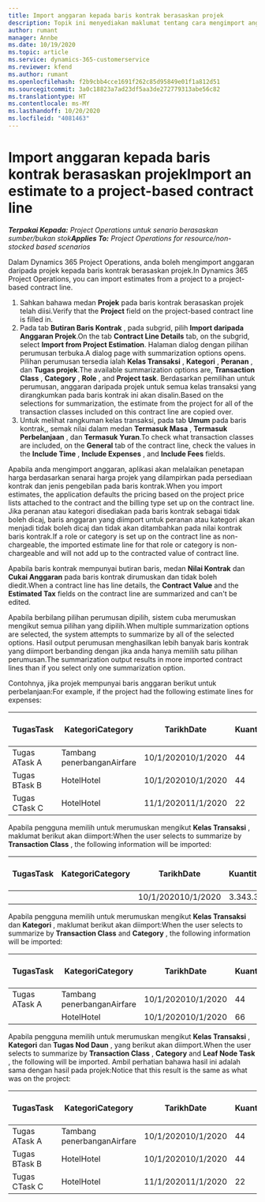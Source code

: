 ```yaml
---
title: Import anggaran kepada baris kontrak berasaskan projek
description: Topik ini menyediakan maklumat tentang cara mengimport anggaran daripada projek kepada baris kontrak.
author: rumant
manager: Annbe
ms.date: 10/19/2020
ms.topic: article
ms.service: dynamics-365-customerservice
ms.reviewer: kfend
ms.author: rumant
ms.openlocfilehash: f2b9cbb4cce1691f262c85d95849e01f1a812d51
ms.sourcegitcommit: 3a0c18823a7ad23df5aa3de272779313abe56c82
ms.translationtype: HT
ms.contentlocale: ms-MY
ms.lasthandoff: 10/20/2020
ms.locfileid: "4081463"
---
```

# <a name="import-an-estimate-to-a-project-based-contract-line"></a><span data-ttu-id="7a3b5-103">Import anggaran kepada baris kontrak berasaskan projek</span><span class="sxs-lookup"><span data-stu-id="7a3b5-103">Import an estimate to a project-based contract line</span></span>

<span data-ttu-id="7a3b5-104">_**Terpakai Kepada:** Project Operations untuk senario berasaskan sumber/bukan stok_</span><span class="sxs-lookup"><span data-stu-id="7a3b5-104">_**Applies To:** Project Operations for resource/non-stocked based scenarios_</span></span>

<span data-ttu-id="7a3b5-105">Dalam Dynamics 365 Project Operations, anda boleh mengimport anggaran daripada projek kepada baris kontrak berasaskan projek.</span><span class="sxs-lookup"><span data-stu-id="7a3b5-105">In Dynamics 365 Project Operations, you can import estimates from a project to a project-based contract line.</span></span>

1. <span data-ttu-id="7a3b5-106">Sahkan bahawa medan **Projek** pada baris kontrak berasaskan projek telah diisi.</span><span class="sxs-lookup"><span data-stu-id="7a3b5-106">Verify that the **Project** field on the project-based contract line is filled in.</span></span>
2. <span data-ttu-id="7a3b5-107">Pada tab **Butiran Baris Kontrak** , pada subgrid, pilih **Import daripada Anggaran Projek**.</span><span class="sxs-lookup"><span data-stu-id="7a3b5-107">On the tab **Contract Line Details** tab, on the subgrid, select **Import from Project Estimation**.</span></span> <span data-ttu-id="7a3b5-108">Halaman dialog dengan pilihan perumusan terbuka.</span><span class="sxs-lookup"><span data-stu-id="7a3b5-108">A dialog page with summarization options opens.</span></span> <span data-ttu-id="7a3b5-109">Pilihan perumusan tersedia ialah **Kelas Transaksi** , **Kategori** , **Peranan** , dan **Tugas projek**.</span><span class="sxs-lookup"><span data-stu-id="7a3b5-109">The available summarization options are, **Transaction Class** , **Category** , **Role** , and **Project task**.</span></span> <span data-ttu-id="7a3b5-110">Berdasarkan pemilihan untuk perumusan, anggaran daripada projek untuk semua kelas transaksi yang dirangkumkan pada baris kontrak ini akan disalin.</span><span class="sxs-lookup"><span data-stu-id="7a3b5-110">Based on the selections for summarization, the estimate from the project for all of the transaction classes included on this contract line are copied over.</span></span> 
3. <span data-ttu-id="7a3b5-111">Untuk melihat rangkuman kelas transaksi, pada tab **Umum** pada baris kontrak,, semak nilai dalam medan **Termasuk Masa** , **Termasuk Perbelanjaan** , dan **Termasuk Yuran**.</span><span class="sxs-lookup"><span data-stu-id="7a3b5-111">To check what transaction classes are included, on the **General** tab of the contract line, check the values in the **Include Time** , **Include Expenses** , and **Include Fees** fields.</span></span>

<span data-ttu-id="7a3b5-112">Apabila anda mengimport anggaran, aplikasi akan melalaikan penetapan harga berdasarkan senarai harga projek yang dilampirkan pada persediaan kontrak dan jenis pengebilan pada baris kontrak.</span><span class="sxs-lookup"><span data-stu-id="7a3b5-112">When you import estimates, the application defaults the pricing based on the project price lists attached to the contract and the billing type set up on the contract line.</span></span> <span data-ttu-id="7a3b5-113">Jika peranan atau kategori disediakan pada baris kontrak sebagai tidak boleh dicaj, baris anggaran yang diimport untuk peranan atau kategori akan menjadi tidak boleh dicaj dan tidak akan ditambahkan pada nilai kontrak baris kontrak.</span><span class="sxs-lookup"><span data-stu-id="7a3b5-113">If a role or category is set up on the contract line as non-chargeable, the imported estimate line for that role or category is non-chargeable and will not add up to the contracted value of contract line.</span></span>

<span data-ttu-id="7a3b5-114">Apabila baris kontrak mempunyai butiran baris, medan **Nilai Kontrak** dan **Cukai Anggaran** pada baris kontrak dirumuskan dan tidak boleh diedit.</span><span class="sxs-lookup"><span data-stu-id="7a3b5-114">When a contract line has line details, the **Contract Value** and the **Estimated Tax** fields on the contract line are summarized and can't be edited.</span></span>

<span data-ttu-id="7a3b5-115">Apabila berbilang pilihan perumusan dipilih, sistem cuba merumuskan mengikut semua pilihan yang dipilih.</span><span class="sxs-lookup"><span data-stu-id="7a3b5-115">When multiple summarization options are selected, the system attempts to summarize by all of the selected options.</span></span> <span data-ttu-id="7a3b5-116">Hasil output perumusan menghasilkan lebih banyak baris kontrak yang diimport berbanding dengan jika anda hanya memilih satu pilihan perumusan.</span><span class="sxs-lookup"><span data-stu-id="7a3b5-116">The summarization output results in more imported contract lines than if you select only one summarization option.</span></span>

<span data-ttu-id="7a3b5-117">Contohnya, jika projek mempunyai baris anggaran berikut untuk perbelanjaan:</span><span class="sxs-lookup"><span data-stu-id="7a3b5-117">For example, if the project had the following estimate lines for expenses:</span></span>

| <span data-ttu-id="7a3b5-118">Tugas</span><span class="sxs-lookup"><span data-stu-id="7a3b5-118">Task</span></span> | <span data-ttu-id="7a3b5-119">Kategori</span><span class="sxs-lookup"><span data-stu-id="7a3b5-119">Category</span></span> | <span data-ttu-id="7a3b5-120">Tarikh</span><span class="sxs-lookup"><span data-stu-id="7a3b5-120">Date</span></span> | <span data-ttu-id="7a3b5-121">Kuantiti</span><span class="sxs-lookup"><span data-stu-id="7a3b5-121">Quantity</span></span> | <span data-ttu-id="7a3b5-122">Harga unit</span><span class="sxs-lookup"><span data-stu-id="7a3b5-122">Unit price</span></span> | <span data-ttu-id="7a3b5-123">Amaun</span><span class="sxs-lookup"><span data-stu-id="7a3b5-123">Amount</span></span> |
| --- | --- | --- | --- | --- | --- |
| <span data-ttu-id="7a3b5-124">Tugas A</span><span class="sxs-lookup"><span data-stu-id="7a3b5-124">Task A</span></span> | <span data-ttu-id="7a3b5-125">Tambang penerbangan</span><span class="sxs-lookup"><span data-stu-id="7a3b5-125">Airfare</span></span> | <span data-ttu-id="7a3b5-126">10/1/2020</span><span class="sxs-lookup"><span data-stu-id="7a3b5-126">10/1/2020</span></span> | <span data-ttu-id="7a3b5-127">4</span><span class="sxs-lookup"><span data-stu-id="7a3b5-127">4</span></span> | <span data-ttu-id="7a3b5-128">400</span><span class="sxs-lookup"><span data-stu-id="7a3b5-128">400</span></span> | <span data-ttu-id="7a3b5-129">1600</span><span class="sxs-lookup"><span data-stu-id="7a3b5-129">1600</span></span> |
| <span data-ttu-id="7a3b5-130">Tugas B</span><span class="sxs-lookup"><span data-stu-id="7a3b5-130">Task B</span></span> | <span data-ttu-id="7a3b5-131">Hotel</span><span class="sxs-lookup"><span data-stu-id="7a3b5-131">Hotel</span></span> | <span data-ttu-id="7a3b5-132">10/1/2020</span><span class="sxs-lookup"><span data-stu-id="7a3b5-132">10/1/2020</span></span> | <span data-ttu-id="7a3b5-133">4</span><span class="sxs-lookup"><span data-stu-id="7a3b5-133">4</span></span> | <span data-ttu-id="7a3b5-134">200</span><span class="sxs-lookup"><span data-stu-id="7a3b5-134">200</span></span> | <span data-ttu-id="7a3b5-135">800</span><span class="sxs-lookup"><span data-stu-id="7a3b5-135">800</span></span> |
| <span data-ttu-id="7a3b5-136">Tugas C</span><span class="sxs-lookup"><span data-stu-id="7a3b5-136">Task C</span></span> | <span data-ttu-id="7a3b5-137">Hotel</span><span class="sxs-lookup"><span data-stu-id="7a3b5-137">Hotel</span></span> | <span data-ttu-id="7a3b5-138">11/1/2020</span><span class="sxs-lookup"><span data-stu-id="7a3b5-138">11/1/2020</span></span> | <span data-ttu-id="7a3b5-139">2</span><span class="sxs-lookup"><span data-stu-id="7a3b5-139">2</span></span> | <span data-ttu-id="7a3b5-140">200</span><span class="sxs-lookup"><span data-stu-id="7a3b5-140">200</span></span> | <span data-ttu-id="7a3b5-141">400</span><span class="sxs-lookup"><span data-stu-id="7a3b5-141">400</span></span> |

<span data-ttu-id="7a3b5-142">Apabila pengguna memilih untuk merumuskan mengikut **Kelas Transaksi** , maklumat berikut akan diimport:</span><span class="sxs-lookup"><span data-stu-id="7a3b5-142">When the user selects to summarize by **Transaction Class** , the following information will be imported:</span></span>

| <span data-ttu-id="7a3b5-143">Tugas</span><span class="sxs-lookup"><span data-stu-id="7a3b5-143">Task</span></span> | <span data-ttu-id="7a3b5-144">Kategori</span><span class="sxs-lookup"><span data-stu-id="7a3b5-144">Category</span></span> | <span data-ttu-id="7a3b5-145">Tarikh</span><span class="sxs-lookup"><span data-stu-id="7a3b5-145">Date</span></span> | <span data-ttu-id="7a3b5-146">Kuantiti</span><span class="sxs-lookup"><span data-stu-id="7a3b5-146">Quantity</span></span> | <span data-ttu-id="7a3b5-147">Harga unit</span><span class="sxs-lookup"><span data-stu-id="7a3b5-147">Unit price</span></span> | <span data-ttu-id="7a3b5-148">Amaun</span><span class="sxs-lookup"><span data-stu-id="7a3b5-148">Amount</span></span> |
| --- | --- | --- | --- | --- | --- |
| &nbsp;  | &nbsp;  | <span data-ttu-id="7a3b5-149">10/1/2020</span><span class="sxs-lookup"><span data-stu-id="7a3b5-149">10/1/2020</span></span> | <span data-ttu-id="7a3b5-150">3.34</span><span class="sxs-lookup"><span data-stu-id="7a3b5-150">3.34</span></span> | <span data-ttu-id="7a3b5-151">840</span><span class="sxs-lookup"><span data-stu-id="7a3b5-151">840</span></span> | <span data-ttu-id="7a3b5-152">2800</span><span class="sxs-lookup"><span data-stu-id="7a3b5-152">2800</span></span> |

<span data-ttu-id="7a3b5-153">Apabila pengguna memilih untuk merumuskan mengikut **Kelas Transaksi** dan **Kategori** , maklumat berikut akan diimport:</span><span class="sxs-lookup"><span data-stu-id="7a3b5-153">When the user selects to summarize by **Transaction Class** and **Category** , the following information will be imported:</span></span>

| <span data-ttu-id="7a3b5-154">Tugas</span><span class="sxs-lookup"><span data-stu-id="7a3b5-154">Task</span></span> | <span data-ttu-id="7a3b5-155">Kategori</span><span class="sxs-lookup"><span data-stu-id="7a3b5-155">Category</span></span> | <span data-ttu-id="7a3b5-156">Tarikh</span><span class="sxs-lookup"><span data-stu-id="7a3b5-156">Date</span></span> | <span data-ttu-id="7a3b5-157">Kuantiti</span><span class="sxs-lookup"><span data-stu-id="7a3b5-157">Quantity</span></span> | <span data-ttu-id="7a3b5-158">Harga unit</span><span class="sxs-lookup"><span data-stu-id="7a3b5-158">Unit price</span></span> | <span data-ttu-id="7a3b5-159">Amaun</span><span class="sxs-lookup"><span data-stu-id="7a3b5-159">Amount</span></span> |
| --- | --- | --- | --- | --- | --- |
| <span data-ttu-id="7a3b5-160">Tugas A</span><span class="sxs-lookup"><span data-stu-id="7a3b5-160">Task A</span></span> | <span data-ttu-id="7a3b5-161">Tambang penerbangan</span><span class="sxs-lookup"><span data-stu-id="7a3b5-161">Airfare</span></span> | <span data-ttu-id="7a3b5-162">10/1/2020</span><span class="sxs-lookup"><span data-stu-id="7a3b5-162">10/1/2020</span></span> | <span data-ttu-id="7a3b5-163">4</span><span class="sxs-lookup"><span data-stu-id="7a3b5-163">4</span></span> | <span data-ttu-id="7a3b5-164">400</span><span class="sxs-lookup"><span data-stu-id="7a3b5-164">400</span></span> | <span data-ttu-id="7a3b5-165">1600</span><span class="sxs-lookup"><span data-stu-id="7a3b5-165">1600</span></span> |
| &nbsp;  | <span data-ttu-id="7a3b5-166">Hotel</span><span class="sxs-lookup"><span data-stu-id="7a3b5-166">Hotel</span></span> | <span data-ttu-id="7a3b5-167">10/1/2020</span><span class="sxs-lookup"><span data-stu-id="7a3b5-167">10/1/2020</span></span> | <span data-ttu-id="7a3b5-168">6</span><span class="sxs-lookup"><span data-stu-id="7a3b5-168">6</span></span> | <span data-ttu-id="7a3b5-169">200</span><span class="sxs-lookup"><span data-stu-id="7a3b5-169">200</span></span> | <span data-ttu-id="7a3b5-170">1200</span><span class="sxs-lookup"><span data-stu-id="7a3b5-170">1200</span></span> |

<span data-ttu-id="7a3b5-171">Apabila pengguna memilih untuk merumuskan mengikut **Kelas Transaksi** , **Kategori** dan **Tugas Nod Daun** , yang berikut akan diimport.</span><span class="sxs-lookup"><span data-stu-id="7a3b5-171">When the user selects to summarize by **Transaction Class** , **Category** and **Leaf Node Task** , the following will be imported.</span></span> <span data-ttu-id="7a3b5-172">Ambil perhatian bahawa hasil ini adalah sama dengan hasil pada projek:</span><span class="sxs-lookup"><span data-stu-id="7a3b5-172">Notice that this result is the same as what was on the project:</span></span>

| <span data-ttu-id="7a3b5-173">Tugas</span><span class="sxs-lookup"><span data-stu-id="7a3b5-173">Task</span></span> | <span data-ttu-id="7a3b5-174">Kategori</span><span class="sxs-lookup"><span data-stu-id="7a3b5-174">Category</span></span> | <span data-ttu-id="7a3b5-175">Tarikh</span><span class="sxs-lookup"><span data-stu-id="7a3b5-175">Date</span></span> | <span data-ttu-id="7a3b5-176">Kuantiti</span><span class="sxs-lookup"><span data-stu-id="7a3b5-176">Quantity</span></span> | <span data-ttu-id="7a3b5-177">Harga unit</span><span class="sxs-lookup"><span data-stu-id="7a3b5-177">Unit price</span></span> | <span data-ttu-id="7a3b5-178">Amaun</span><span class="sxs-lookup"><span data-stu-id="7a3b5-178">Amount</span></span> |
| --- | --- | --- | --- | --- | --- |
| <span data-ttu-id="7a3b5-179">Tugas A</span><span class="sxs-lookup"><span data-stu-id="7a3b5-179">Task A</span></span> | <span data-ttu-id="7a3b5-180">Tambang penerbangan</span><span class="sxs-lookup"><span data-stu-id="7a3b5-180">Airfare</span></span> | <span data-ttu-id="7a3b5-181">10/1/2020</span><span class="sxs-lookup"><span data-stu-id="7a3b5-181">10/1/2020</span></span> | <span data-ttu-id="7a3b5-182">4</span><span class="sxs-lookup"><span data-stu-id="7a3b5-182">4</span></span> | <span data-ttu-id="7a3b5-183">400</span><span class="sxs-lookup"><span data-stu-id="7a3b5-183">400</span></span> | <span data-ttu-id="7a3b5-184">1600</span><span class="sxs-lookup"><span data-stu-id="7a3b5-184">1600</span></span> |
| <span data-ttu-id="7a3b5-185">Tugas B</span><span class="sxs-lookup"><span data-stu-id="7a3b5-185">Task B</span></span> | <span data-ttu-id="7a3b5-186">Hotel</span><span class="sxs-lookup"><span data-stu-id="7a3b5-186">Hotel</span></span> | <span data-ttu-id="7a3b5-187">10/1/2020</span><span class="sxs-lookup"><span data-stu-id="7a3b5-187">10/1/2020</span></span> | <span data-ttu-id="7a3b5-188">4</span><span class="sxs-lookup"><span data-stu-id="7a3b5-188">4</span></span> | <span data-ttu-id="7a3b5-189">200</span><span class="sxs-lookup"><span data-stu-id="7a3b5-189">200</span></span> | <span data-ttu-id="7a3b5-190">800</span><span class="sxs-lookup"><span data-stu-id="7a3b5-190">800</span></span> |
| <span data-ttu-id="7a3b5-191">Tugas C</span><span class="sxs-lookup"><span data-stu-id="7a3b5-191">Task C</span></span> | <span data-ttu-id="7a3b5-192">Hotel</span><span class="sxs-lookup"><span data-stu-id="7a3b5-192">Hotel</span></span> | <span data-ttu-id="7a3b5-193">11/1/2020</span><span class="sxs-lookup"><span data-stu-id="7a3b5-193">11/1/2020</span></span> | <span data-ttu-id="7a3b5-194">2</span><span class="sxs-lookup"><span data-stu-id="7a3b5-194">2</span></span> | <span data-ttu-id="7a3b5-195">200</span><span class="sxs-lookup"><span data-stu-id="7a3b5-195">200</span></span> | <span data-ttu-id="7a3b5-196">400</span><span class="sxs-lookup"><span data-stu-id="7a3b5-196">400</span></span> |
